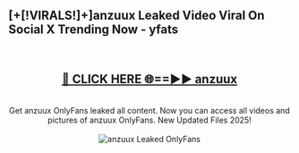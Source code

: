 <h2>[+[!VIRALS!]+]anzuux Leaked Video Viral On Social X Trending Now - yfats</h2>
<br>
<div align="center">
<h2><a href="https://libra.edu.pl?anzuux" rel="nofollow">🔴 CLICK HERE 🌐==►► anzuux</a></h2>
<br>
Get anzuux OnlyFans leaked all content. Now you can access all videos and pictures of anzuux OnlyFans. New Updated Files 2025!
<br>
<br>
<a href="https://libra.edu.pl?anzuux" rel="nofollow" data-target="animated-image.originalLink"><img src="https://i.ibb.co.com/WyWwxjT/player-gif2.gif" alt="anzuux Leaked OnlyFans" style="max-width: 100%; display: inline-block;" data-target="animated-image.originalImage"></a>
</div>
<br>